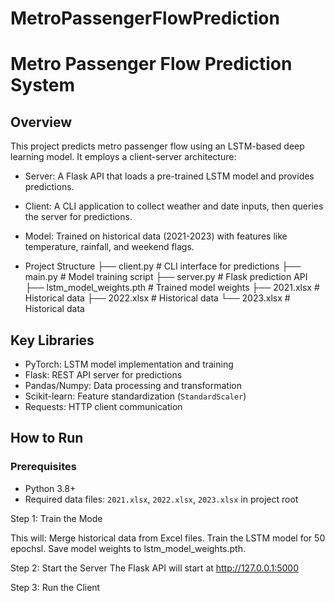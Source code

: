 # MetroPassengerFlowPrediction

# Metro Passenger Flow Prediction System

## Overview
This project predicts metro passenger flow using an LSTM-based deep learning model. It employs a client-server architecture:
- Server: A Flask API that loads a pre-trained LSTM model and provides predictions.
- Client: A CLI application to collect weather and date inputs, then queries the server for predictions.
- Model: Trained on historical data (2021-2023) with features like temperature, rainfall, and weekend flags.

- Project Structure
├── client.py          # CLI interface for predictions
├── main.py            # Model training script
├── server.py          # Flask prediction API
├── lstm_model_weights.pth  # Trained model weights
├── 2021.xlsx         # Historical data
├── 2022.xlsx         # Historical data
└── 2023.xlsx         # Historical data

## Key Libraries
- PyTorch: LSTM model implementation and training
- Flask: REST API server for predictions
- Pandas/Numpy: Data processing and transformation
- Scikit-learn: Feature standardization (`StandardScaler`)
- Requests: HTTP client communication

## How to Run 

### Prerequisites
- Python 3.8+
- Required data files: `2021.xlsx`, `2022.xlsx`, `2023.xlsx` in project root

Step 1: Train the Mode

This will:
Merge historical data from Excel files.
Train the LSTM model for 50 epochsl.
Save model weights to lstm_model_weights.pth.

Step 2: Start the Server
The Flask API will start at http://127.0.0.1:5000

Step 3: Run the Client

